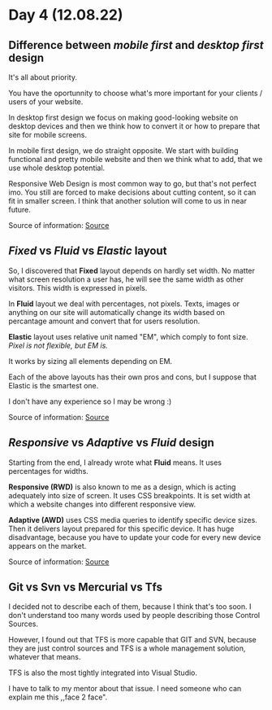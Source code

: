 # Day 4 (12.08.22)

## Difference between *mobile first* and *desktop first* design

It's all about priority.

You have the oportunnity to choose what's more important for your clients / users of your website.

In desktop first design we focus on making good-looking website on desktop devices and then we think how to convert it or how to prepare that site for mobile screens.

In mobile first design, we do straight opposite. We start with building functional and pretty mobile website and then we think what to add, that we use whole desktop potential.

Responsive Web Design is most common way to go, but that's not perfect imo.
You still are forced to make decisions about cutting content, so it can fit in smaller screen.
I think that another solution will come to us in near future.

Source of information: [Source](https://www.bluepages.pl/koncepcje-desktop-mobile/ "Desktop vs mobile")

## *Fixed* vs *Fluid* vs *Elastic* layout

So, I discovered that **Fixed** layout depends on hardly set width. No matter what screen resolution a user has, he will see the same width as other visitors.
This width is expressed in pixels.

In **Fluid** layout we deal with percentages, not pixels. Texts, images or anything on our site will automatically change its width based on percantage amount and convert that for users resolution.

**Elastic** layout uses relative unit named "EM", which comply to font size. *Pixel is not flexible, but EM is.*

It works by sizing all elements depending on EM.

Each of the above layouts has their own pros and cons, but I suppose that Elastic is the smartest one.

I don't have any experience so I may be wrong :)

Source of information: [Source](https://www.smashingmagazine.com/2009/06/fixed-vs-fluid-vs-elastic-layout-whats-the-right-one-for-you/ "Fixed vs Fluid vs Elastic")

## *Responsive* vs *Adaptive* vs *Fluid* design

Starting from the end, I already wrote what **Fluid** means. It uses percentages for widths.

**Responsive (RWD)** is also known to me as a design, which is acting adequately into size of screen. It uses CSS breakpoints. It is set width at which a website changes into different responsive view.

**Adaptive (AWD)** uses CSS media queries to identify specific device sizes. Then it delivers layout prepared for this specific device. It has huge disadvantage, because you have to update your code for every new device appears on the market.

Source of information: [Source](https://learn.onemonth.com/responsive-vs-adaptive-vs-fluid-design/ "RWD vs AWD vs Fluid")

## Git vs Svn vs Mercurial vs Tfs

I decided not to describe each of them, because I think that's too soon. I don't understand too many words used by people describing those Control Sources.

However, I found out that TFS is more capable that GIT and SVN, because they are just control sources and TFS is a whole management solution, whatever that means.

TFS is also the most tightly integrated into Visual Studio.

I have to talk to my mentor about that issue. I need someone who can explain me this ,,face 2 face".
